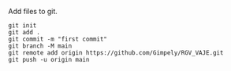 Add files to git.

```
git init
git add .
git commit -m "first commit"
git branch -M main
git remote add origin https://github.com/Gimpely/RGV_VAJE.git
git push -u origin main
```

